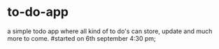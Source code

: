 # to-do-app

a simple todo app where all kind of to do's can store, update and much more to come.
#started on 6th september 4:30 pm;